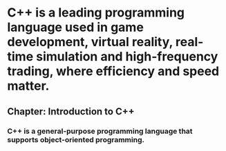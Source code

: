 # C++ is a leading programming language used in game development, virtual reality, real-time simulation and high-frequency trading, where efficiency and speed matter.

## Chapter: Introduction to C++
### C++ is a general-purpose programming language that supports object-oriented programming.

